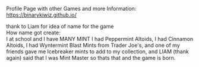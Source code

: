 Profile Page with other Games and more Information: https://binarykiwiz.github.io/  
  
thank to Liam for idea of name for the game  
How name got create:  
I at school and I have MANY MINT  I had Peppermint Altoids, I had Cinnamon Altoids, I had Wyntermint Blast Mints from Trader Joe's, and one of my friends gave me Icebreaker mints to add to my collection, and LIAM (thank again) said that I was Mint Master so thats that and the game is born.  
